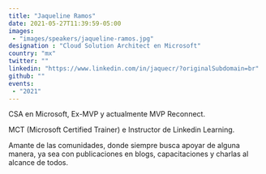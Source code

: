 ```yaml
---
title: "Jaqueline Ramos"
date: 2021-05-27T11:39:59-05:00
images:
 - "images/speakers/jaqueline-ramos.jpg"
designation : "Cloud Solution Architect en Microsoft"
country: "mx"
twitter: ""
linkedin: "https://www.linkedin.com/in/jaquecr/?originalSubdomain=br"
github: ""
events:
 - "2021"
---
```


CSA en Microsoft, Ex-MVP y actualmente MVP Reconnect.

MCT (Microsoft Certified Trainer) e Instructor de Linkedin Learning.

Amante de las comunidades, donde siempre busca apoyar de alguna manera, ya sea con publicaciones en blogs, capacitaciones y charlas al alcance de todos.

